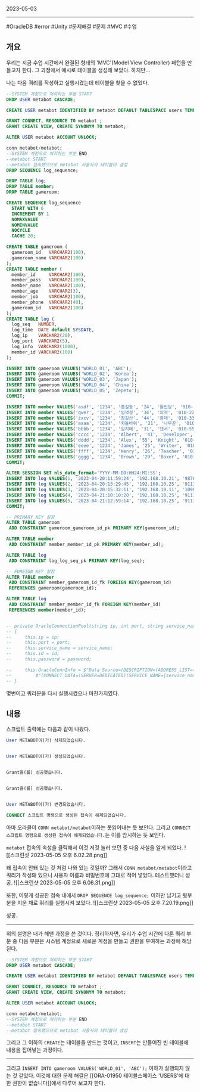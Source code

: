 

2023-05-03

----
#OracleDB #error #Unity #문제해결 #문제 #MVC #수업 

## 개요
우리는 지금 수업 시간에서 완결된 형태의 'MVC'(Model View Controller) 패턴을 만들고자 한다.
그 과정에서 예시로 테이블을 생성해 보았다. 
하지만...

나는 다음 쿼리를 작성하고 실행시켰는데 테이블을 찾을 수 없었다.
```sql
--SYSTEM 계정으로 처리하는 부분 START
DROP USER metabot CASCADE;

CREATE USER metabot IDENTIFIED BY metabot DEFAULT TABLESPACE users TEMPORARY TABLESPACE temp PROFILE DEFAULT;

GRANT CONNECT, RESOURCE TO metabot ;
GRANT CREATE VIEW, CREATE SYNONYM TO metabot;

ALTER USER metabot ACCOUNT UNLOCK;

conn metabot/metabot;
--SYSTEM 계정으로 처리하는 부분 END
--metabot START
--metabot 접속했으므로 metabot 사용자의 테이블이 생성
DROP SEQUENCE log_sequence;

DROP TABLE log;
DROP TABLE member;
DROP TABLE gameroom;

CREATE SEQUENCE log_sequence
  START WITH 6
  INCREMENT BY 1
  NOMAXVALUE
  NOMINVALUE
  NOCYCLE
  CACHE 20;

CREATE TABLE gameroom (
  gameroom_id   VARCHAR2(100),
  gameroom_name VARCHAR2(100)
);
CREATE TABLE member (
  member_id     VARCHAR2(100),
  member_pass   VARCHAR2(100),
  member_name   VARCHAR2(100),
  member_age    VARCHAR2(3),
  member_job    VARCHAR2(100),
  member_phone  VARCHAR2(40),
  gameroom_id   VARCHAR2(100)
);
CREATE TABLE log (
  log_seq   NUMBER,
  log_time  DATE default SYSDATE,
  log_ip    VARCHAR2(20),
  log_port  VARCHAR2(5),
  log_info  VARCHAR2(1000),
  member_id VARCHAR2(100)
);

INSERT INTO gameroom VALUES('WORLD_01', 'ABC');
INSERT INTO gameroom VALUES('WORLD_02', 'Korea');
INSERT INTO gameroom VALUES('WORLD_03', 'Japan');
INSERT INTO gameroom VALUES('WORLD_04', 'China');
INSERT INTO gameroom VALUES('WORLD_05', 'Zepeto');
COMMIT;

INSERT INTO member VALUES('asdf', '1234', '홍길동', '24', '활빈당', '010-1111-1111', 'WORLD_01');
INSERT INTO member VALUES('qwer', '1234', '임꺽정', '34', '의적', '010-2222-2222', 'WORLD_02');
INSERT INTO member VALUES('zxcv', '1234', '장길산', '44', '광대', '010-3333-3333', 'WORLD_03');
INSERT INTO member VALUES('aaaa', '1234', '차돌바위', '21', '나무꾼', '010-4444-5555', 'WORLD_04');
INSERT INTO member VALUES('bbbb', '1234', '일지매', '31', '댄서', '010-5555-4444', 'WORLD_05');
INSERT INTO member VALUES('cccc', '1234', 'Albert', '41', 'Developer', '010-6666-7777', 'WORLD_05');
INSERT INTO member VALUES('dddd', '1234', 'Alex', '55', 'Knight', '010-7777-6666', 'WORLD_04');
INSERT INTO member VALUES('eeee', '1234', 'James', '25', 'Writer', '010-8888-9999', 'WORLD_03');
INSERT INTO member VALUES('ffff', '1234', 'Henry', '26', 'Teacher', '010-9999-8888', 'WORLD_02');
INSERT INTO member VALUES('gggg', '1234', 'Brown', '29', 'Boxer', '010-0000-1111', 'WORLD_01');
COMMIT;

ALTER SESSION SET nls_date_format='YYYY-MM-DD:HH24:MI:SS';
INSERT INTO log VALUES(1, '2023-04-20:11:59:24', '192.168.10.21', '9876', 'WORLD_02 Enter', 'asdf');
INSERT INTO log VALUES(2, '2023-04-20:13:29:45', '192.168.10.25', '9111', 'WORLD_02 Enter', 'aaaa');
INSERT INTO log VALUES(3, '2023-04-20:15:32:11', '192.168.10.11', '10980', 'WORLD_03 Enter', 'cccc');   
INSERT INTO log VALUES(4, '2023-04-21:10:10:20', '192.168.10.25', '9111', 'aaaa killed asdf in WORLD_02', 'aaaa');
INSERT INTO log VALUES(5, '2023-04-21:12:59:14', '192.168.10.25', '9111', 'WORLD_02 Leave', 'aaaa');
COMMIT;

-- PRIMARY KEY 설정
ALTER TABLE gameroom
 ADD CONSTRAINT gameroom_gameroom_id_pk PRIMARY KEY(gameroom_id);

ALTER TABLE member
 ADD CONSTRAINT member_member_id_pk PRIMARY KEY(member_id);

ALTER TABLE log
 ADD CONSTRAINT log_log_seq_pk PRIMARY KEY(log_seq);

-- FOREIGN KEY 설정
ALTER TABLE member
 ADD CONSTRAINT member_gameroom_id_fk FOREIGN KEY(gameroom_id) 
 REFERENCES gameroom(gameroom_id);

ALTER TABLE log 
 ADD CONSTRAINT member_member_id_fk FOREIGN KEY(member_id)
 REFERENCES member(member_id);


-- private OracleConnectionPool(string ip, int port, string service_name, string id, string password)
-- {
--     this.ip = ip;
--     this.port = port;
--     this.service_name = service_name;
--     this.id = id;
--     this.password = password;

--     this.OracleConnInfo = $"Data Source=(DESCRIPTION=(ADDRESS_LIST=(ADDRESS=(PROTOCOL=TCP)(HOST={ip})(PORT={port})))" +
--         $"(CONNECT_DATA=(SERVER=DEDICATED)(SERVICE_NAME={service_name}))); User Id = {id}; Password = {password};";
-- }
```

몇번이고 쿼리문을 다시 실행시켰으나 마찬가지였다.

## 내용
스크립트 출력에는 다음과 같이 나왔다. 
```sql
User METABOT이(가) 삭제되었습니다.


User METABOT이(가) 생성되었습니다.


Grant을(를) 성공했습니다.


Grant을(를) 성공했습니다.


User METABOT이(가) 변경되었습니다.

CONNECT 스크립트 명령으로 생성된 접속이 해제되었습니다.
```

아마 오라클이 `CONN metabot/metabot`이하는 못읽어내는 듯 보인다. 
그리고 `CONNECT 스크립트 명령으로 생성된 접속이 해제되었습니다.`는 이를 암시하는 듯 보인다.

`metabot` 접속의 속성을 클릭해서 이것 저것 눌러 보던 중 다음 사실을 알게 되었다. 
![[스크린샷 2023-05-05 오후 6.02.28.png]]

왜 접속이 안돼 있는 것 처럼 나와 있는 것일까?
그래서 `CONN metabot/metabot`이라고 쿼리가 작성돼 있으니 사용자 이름과 비밀번호에 그대로 적어 넣었다.
테스트했더니 성공.
![[스크린샷 2023-05-05 오후 6.06.31.png]]

또한, 이렇게 성공한 접속 내에서 `DROP SEQUENCE log_sequence;` 이하만 남기고 윗부분을 지운 채로 쿼리를 실행시켜 보았다. 
![[스크린샷 2023-05-05 오후 7.20.19.png]]

성공.

----
위의 설명은 내가 헤맨 과정을 쓴 것이다. 
정리하자면, 우리가 수업 시간에 다룬 쿼리 부분 중 다음 부분은 시스템 계정으로 새로운 계정을 만들고 권한을 부여하는 과정에 해당된다.
```sql
--SYSTEM 계정으로 처리하는 부분 START
DROP USER metabot CASCADE;

CREATE USER metabot IDENTIFIED BY metabot DEFAULT TABLESPACE users TEMPORARY TABLESPACE temp PROFILE DEFAULT;

GRANT CONNECT, RESOURCE TO metabot ;
GRANT CREATE VIEW, CREATE SYNONYM TO metabot;

ALTER USER metabot ACCOUNT UNLOCK;

conn metabot/metabot;
--SYSTEM 계정으로 처리하는 부분 END
--metabot START
--metabot 접속했으므로 metabot 사용자의 테이블이 생성
```

그리고 그 이하의 `CREATE`는 테이블을 만드는 것이고, `INSERT`는 만들어진 빈 테이블에 내용을 집어넣는 과정이다.

----

그리고 `INSERT INTO gameroom VALUES('WORLD_01', 'ABC');` 이하가 실행되지 않는 것 같았다.
이것에 대한 문제 해결은 [[ORA-01950 테이블스페이스 'USERS'에 대한 권한이 없습니다]]에서 다루어 보고자 한다.